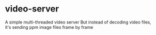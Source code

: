# video-server
A simple multi-threaded video server
But instead of decoding video files, it's sending ppm image files frame by frame

